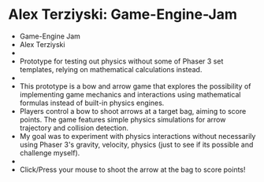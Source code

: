 # Alex Terziyski: Game-Engine-Jam

 * Game-Engine Jam
 * Alex Terziyski
 * 
 * Prototype for testing out physics without some of Phaser 3 set templates, relying on mathematical calculations instead.
 * 
 * This prototype is a bow and arrow game that explores the possibility of implementing game mechanics and interactions using mathematical formulas instead of built-in physics engines.
 * Players control a bow to shoot arrows at a target bag, aiming to score points. The game features simple physics simulations for arrow trajectory and collision detection.
 * My goal was to experiment with physics interactions without necessarily using Phaser 3's gravity, velocity, physics (just to see if its possible and challenge myself). 
 * 
 * Click/Press your mouse to shoot the arrow at the bag to score points!

